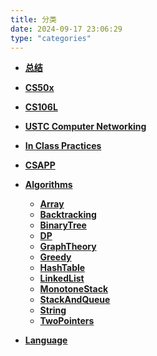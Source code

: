 ```yaml
---
title: 分类
date: 2024-09-17 23:06:29
type: "categories"
---
```


- **[总结](/categories/总结/)**

- **[CS50x](/categories/CS50x/)**

- **[CS106L](/categories/CS106L/)**
  
- **[USTC Computer Networking](/categories/USTC-Computer-Networking/)**

- **[In Class Practices](/categories/In-Class-Practices/)**

- **[CSAPP](/categories/CSAPP/)**

- **[Algorithms](/categories/Algorithms/)**

  - **[Array](/categories/Algorithms/Array/)**
  - **[Backtracking](/categories/Algorithms/Backtracking/)**
  - **[BinaryTree](/categories/Algorithms/BinaryTree/)**
  - **[DP](/categories/Algorithms/DP/)**
  - **[GraphTheory](/categories/Algorithms/GraphTheory/)**
  - **[Greedy](/categories/Algorithms/Greedy/)**
  - **[HashTable](/categories/Algorithms/HashTable/)**
  - **[LinkedList](/categories/Algorithms/LinkedList/)**
  - **[MonotoneStack](/categories/Algorithms/MonotoneStack/)**
  - **[StackAndQueue](/categories/Algorithms/StackAndQueue/)**
  - **[String](/categories/Algorithms/String/)**
  - **[TwoPointers](/categories/Algorithms/TwoPointers/)**

- **[Language](/categories/Language/)**
